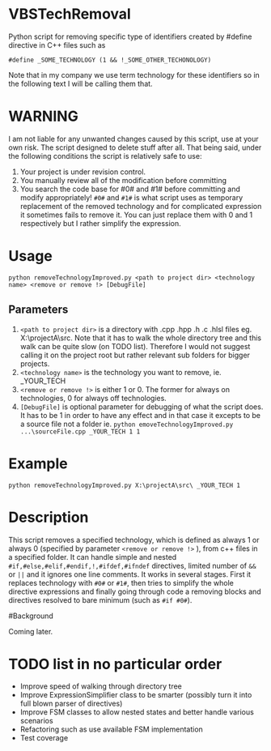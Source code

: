 VBSTechRemoval
==============

Python script for removing specific type of identifiers created by #define directive in C++ files such as
```
#define _SOME_TECHNOLOGY (1 && !_SOME_OTHER_TECHONOLOGY)
```
Note that in my company we use term technology for these identifiers so in the following text I will be calling them that.


# WARNING
I am not liable for any unwanted changes caused by this script, use at your own risk. The script designed
to delete stuff after all. That being said, under the following conditions the script is relatively safe to use:

1. Your project is under revision control.
2. You manually review all of the modification before committing
3. You search the code base for #0# and #1# before committing and modify appropriately! `#0#` and `#1#` is what script uses as temporary replacement of the removed technology and for complicated expression it sometimes fails to remove it. You can just replace them with 0 and 1 respectively but I rather simplify the expression.

# Usage
```
python removeTechnologyImproved.py <path to project dir> <technology name> <remove or remove !> [DebugFile]
```

## Parameters
1. `<path to project dir>` is a directory with .cpp .hpp .h .c .hlsl files eg. X:\projectA\src\. Note that it has to walk the whole directory tree and this walk can be quite slow (on TODO list). Therefore I would not suggest calling it on the project root but rather relevant sub folders for bigger projects.
2. `<technology name>` is the technology you want to remove, ie. _YOUR_TECH
3. `<remove or remove !>` is either 1 or 0. The former for always on technologies, 0 for always off technologies.
4. `[DebugFile]` is optional parameter for debugging of what the script does. It has to be 1 in order to have any effect and in that case it excepts <path to project dir> to be a source file not a folder ie. `python emoveTechnologyImproved.py ...\sourceFile.cpp _YOUR_TECH 1 1`

# Example
```
python removeTechnologyImproved.py X:\projectA\src\ _YOUR_TECH 1
```

# Description

This script removes a specified technology, which is defined as always 1 or always 0 (specified by parameter `<remove or remove !>` ), from c++ files in a specified folder. It can handle simple and nested `#if,#else,#elif,#endif,!,#ifdef,#ifndef` directives, limited number of `&&` or `||` and it ignores one line comments.
It works in several stages. First it replaces technology with `#0#` or `#1#`, then tries to simplify
the whole directive expressions and finally going through code a removing blocks and directives
resolved to bare minimum (such as `#if #0#`).

#Background

Coming later.

# TODO list in no particular order
* Improve speed of walking through directory tree
* Improve ExpressionSimplifier class to be smarter (possibly turn it into full blown parser of directives)
* Improve FSM classes to allow nested states and better handle various scenarios 
* Refactoring such as use available FSM implementation
* Test coverage

